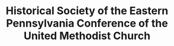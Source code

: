 ---
layout: repo
title: "Historical Society of the Eastern Pennsylvania Conference of the United Methodist Church"
id: 14797
permalink: repos/14797/
---